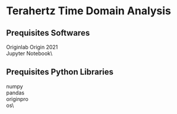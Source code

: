 # Terahertz Time Domain Analysis

## Prequisites Softwares
Originlab Origin 2021\
Jupyter Notebook\

## Prequisites Python Libraries
numpy\
pandas\
originpro\
os\

